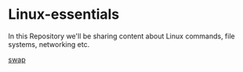 # Linux-essentials
In this Repository we'll be sharing content about Linux commands, file systems, networking etc.

 [swap](./swap.md)
